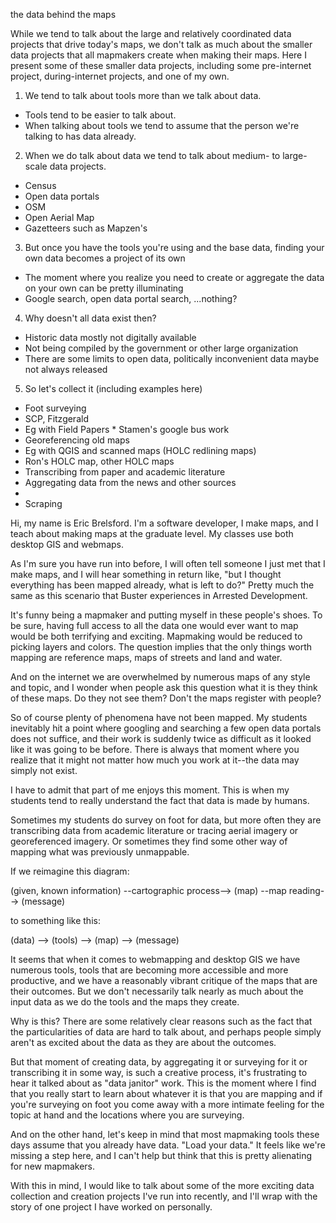 the data behind the maps

While we tend to talk about the large and relatively coordinated data projects that drive today's maps, we don't talk as much about the smaller data projects that all mapmakers create when making their maps. Here I present some of these smaller data projects, including some pre-internet project, during-internet projects, and one of my own.

 1. We tend to talk about tools more than we talk about data.
  * Tools tend to be easier to talk about.
  * When talking about tools we tend to assume that the person we're talking to has data already.
 2. When we do talk about data we tend to talk about medium- to large-scale data projects.
  * Census
  * Open data portals
  * OSM
  * Open Aerial Map
  * Gazetteers such as Mapzen's
 3. But once you have the tools you're using and the base data, finding your own data becomes a project of its own
  * The moment where you realize you need to create or aggregate the data on your own can be pretty illuminating
  * Google search, open data portal search, ...nothing?
 4. Why doesn't all data exist then?
  * Historic data mostly not digitally available
  * Not being compiled by the government or other large organization
  * There are some limits to open data, politically inconvenient data maybe not always released
 5. So let's collect it (including examples here)
  * Foot surveying
   * SCP, Fitzgerald
   * Eg with Field Papers
    * Stamen's google bus work
  * Georeferencing old maps
   * Eg with QGIS and scanned maps (HOLC redlining maps)
   * Ron's HOLC map, other HOLC maps
  * Transcribing from paper and academic literature
   * Aggregating data from the news and other sources
   * 
  * Scraping





Hi, my name is Eric Brelsford. I'm a software developer, I make maps, and I teach about making maps at the graduate level. My classes use both desktop GIS and webmaps.

As I'm sure you have run into before, I will often tell someone I just met that I make maps, and I will hear something in return like, "but I thought everything has been mapped already, what is left to do?" Pretty much the same as this scenario that Buster experiences in Arrested Development.

It's funny being a mapmaker and putting myself in these people's shoes. To be sure, having full access to all the data one would ever want to map would be both terrifying and exciting. Mapmaking would be reduced to picking layers and colors. The question implies that the only things worth mapping are reference maps, maps of streets and land and water.

And on the internet we are overwhelmed by numerous maps of any style and topic, and I wonder when people ask this question what it is they think of these maps. Do they not see them? Don't the maps register with people?

So of course plenty of phenomena have not been mapped. My students inevitably hit a point where googling and searching a few open data portals does not suffice, and their work is suddenly twice as difficult as it looked like it was going to be before. There is always that moment where you realize that it might not matter how much you work at it--the data may simply not exist.

I have to admit that part of me enjoys this moment. This is when my students tend to really understand the fact that data is made by humans.

Sometimes my students do survey on foot for data, but more often they are transcribing data from academic literature or tracing aerial imagery or georeferenced imagery. Or sometimes they find some other way of mapping what was previously unmappable.


If we reimagine this diagram:

(given, known information) --cartographic process--> (map) --map reading--> (message)

to something like this:

(data) --> (tools) --> (map) --> (message)

It seems that when it comes to webmapping and desktop GIS we have numerous tools, tools that are becoming more accessible and more productive, and we have a reasonably vibrant critique of the maps that are their outcomes. But we don't necessarily talk nearly as much about the input data as we do the tools and the maps they create.

Why is this? There are some relatively clear reasons such as the fact that the particularities of data are hard to talk about, and perhaps people simply aren't as excited about the data as they are about the outcomes.


But that moment of creating data, by aggregating it or surveying for it or transcribing it in some way, is such a creative process, it's frustrating to hear it talked about as "data janitor" work. This is the moment where I find that you really start to learn about whatever it is that you are mapping and if you're surveying on foot you come away with a more intimate feeling for the topic at hand and the locations where you are surveying.

And on the other hand, let's keep in mind that most mapmaking tools these days assume that you already have data. "Load your data." It feels like we're missing a step here, and I can't help but think that this is pretty alienating for new mapmakers.

With this in mind, I would like to talk about some of the more exciting data collection and creation projects I've run into recently, and I'll wrap with the story of one project I have worked on personally.
